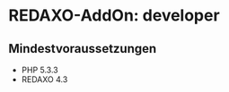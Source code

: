 REDAXO-AddOn: developer
=======================

Mindestvoraussetzungen
----------------------

* PHP 5.3.3
* REDAXO 4.3
